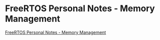 # FreeRTOS Personal Notes - Memory Management
[FreeRTOS Personal Notes - Memory Management](https://aiwithcloud.com/2022/09/19/freertos_personal_notes___memory_management/)